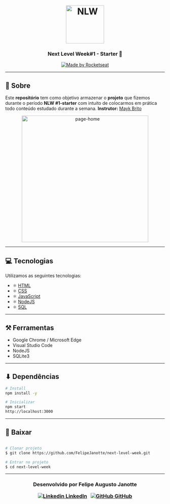 <h1 align="center">
    <img alt="NLW" src="https://i.imgur.com/aCzMCB8.png" width="120px" />
</h1>

<h3 align="center">
  Next Level Week#1 - Starter 🚀
</h3>

<p align="center">

  <a href="https://rocketseat.com.br">
    <img alt="Made by Rocketseat" src="https://img.shields.io/badge/made%20by-Rocketseat-%23F8952D">
  </a>

</p>


---

## 📝 Sobre 

Este **repositório** tem como objetivo armazenar o **projeto** que fizemos durante o período **NLW #1-starter** com intuito de colocarmos em prática todo conteúdo estudado durante a semana.
**Instrutor:** [Mayk Brito](https://github.com/maykbrito)

<p align="center">
  <img alt="page-home" src="https://i.imgur.com/60SBw4H.png" width="400px">
</p>

---

## 💻 Tecnologias 

Utilizamos as seguintes tecnologias:

- ⚛️ [HTML](https://developer.mozilla.org/pt-BR/docs/Web/HTML)
- ⚛️ [CSS](https://developer.mozilla.org/pt-BR/docs/Web/CSS)
- ⚛️ [JavaScript](https://developer.mozilla.org/pt-BR/docs/Web/JavaScript)
- ⚛️ [NodeJS](https://nodejs.org/en/)
- ⚛️ [SQL](https://www.sqlite.org/index.html)


---

## ⚒ Ferramentas

- Google Chrome / Microsoft Edge 
- Visual Studio Code
- NodeJS
- SQLite3

---

## ⬇ Dependências
```bash
# Install
npm install -y

# Inicializar
npm start
http://localhost:3000
```
---

## 💾 Baixar

```bash

# Clonar projeto
$ git clone https://github.com/FelipeJanotte/next-level-week.git

# Entrar no projeto
$ cd next-level-week

```
---
<h3 align="center">

  Desenvolvido por Felipe Augusto Janotte
  <br/>
  
  <a align="center">
   
   [![Linkedin](https://i.stack.imgur.com/gVE0j.png) LinkedIn](https://linkedin.com/in/felipe-augusto-janotte-662626195/)
&nbsp;
  [![GitHub](https://i.stack.imgur.com/tskMh.png) GitHub](https://github.com/FelipeJanotte)
  </a>
</h3>

